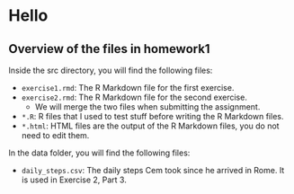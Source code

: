 # Hello

## Overview of the files in homework1

Inside the src directory, you will find the following files:

  * `exercise1.rmd`: The R Markdown file for the first exercise.
  * `exercise2.rmd`: The R Markdown file for the second exercise.
    * We will merge the two files when submitting the assignment.
  * `*.R`: R files that I used to test stuff before writing the R Markdown files.
  * `*.html`: HTML files are the output of the R Markdown files, you do not need to edit them.

In the data folder, you will find the following files:

  * `daily_steps.csv`: The daily steps Cem took since he arrived in Rome. It is used in Exercise 2, Part 3.
